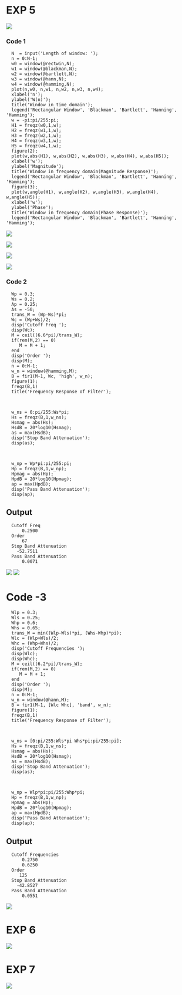 # EXP 5

![](Images/Exp5.PNG)

### Code 1
      N  = input('Length of window: ');
      n = 0:N-1;
      w0 = window(@rectwin,N);
      w1 = window(@blackman,N);
      w2 = window(@bartlett,N);
      w3 = window(@hann,N);
      w4 = window(@hamming,N);
      plot(n,w0, n,w1, n,w2, n,w3, n,w4);
      xlabel('n');
      ylabel('W(n)');
      title('Window in time domain');
      legend('Rectangular Window', 'Blackman', 'Bartlett', 'Hanning', 'Hamming');
      w = -pi:pi/255:pi;
      H1 = freqz(w0,1,w);
      H2 = freqz(w1,1,w);
      H3 = freqz(w2,1,w);
      H4 = freqz(w3,1,w);
      H5 = freqz(w4,1,w);
      figure(2);
      plot(w,abs(H1), w,abs(H2), w,abs(H3), w,abs(H4), w,abs(H5));
      xlabel('w');
      ylabel('Magnitude');
      title('Window in frequency domain(Magnitude Response)');
      legend('Rectangular Window', 'Blackman', 'Bartlett', 'Hanning', 'Hamming');
      figure(3);
      plot(w,angle(H1), w,angle(H2), w,angle(H3), w,angle(H4), w,angle(H5));
      xlabel('w');
      ylabel('Phase');
      title('Window in frequency domain(Phase Response)');
      legend('Rectangular Window', 'Blackman', 'Bartlett', 'Hanning', 'Hamming');
![](Images/Exp5_timedomain.png)

![](Images/Exp5_magnituderesponse.png)

![](Images/Exp5_phaseresponse.png)

![](Images/Sir_1.jpeg)
### Code 2
      Wp = 0.3;
      Ws = 0.2;
      Ap = 0.25;
      As = -50;
      trans_W = (Wp-Ws)*pi;
      Wc = (Wp+Ws)/2;
      disp('Cutoff Freq ');
      disp(Wc);
      M = ceil((6.6*pi)/trans_W);
      if(rem(M,2) == 0)
         M = M + 1;
      end
      disp('Order ');
      disp(M);
      n = 0:M-1;
      w_n = window(@hamming,M);
      B = fir1(M-1, Wc, 'high', w_n);
      figure(1);
      freqz(B,1)
      title('Frequency Response of Filter');



      w_ns = 0:pi/255:Ws*pi;
      Hs = freqz(B,1,w_ns);
      Hsmag = abs(Hs);
      HsdB = 20*log10(Hsmag);
      as = max(HsdB);
      disp('Stop Band Attenuation');
      disp(as);



      w_np = Wp*pi:pi/255:pi;
      Hp = freqz(B,1,w_np);
      Hpmag = abs(Hp);
      HpdB = 20*log10(Hpmag);
      ap = max(HpdB);
      disp('Pass Band Attenuation');
      disp(ap);
      
 ## Output 
      Cutoff Freq 
          0.2500
      Order 
          67
      Stop Band Attenuation
        -52.7511
      Pass Band Attenuation
          0.0071
![](Images/Exp5_2_freqresponse.png)
![](Images/Sir_2.jpeg)

# Code -3
      Wlp = 0.3;
      Wls = 0.25;
      Whp = 0.6;
      Whs = 0.65;
      trans_W = min((Wlp-Wls)*pi, (Whs-Whp)*pi);
      Wlc = (Wlp+Wls)/2;
      Whc = (Whp+Whs)/2;
      disp('Cutoff Frequencies ');
      disp(Wlc);
      disp(Whc);
      M = ceil((6.2*pi)/trans_W);
      if(rem(M,2) == 0)
         M = M + 1;
      end
      disp('Order ');
      disp(M);
      n = 0:M-1;
      w_n = window(@hann,M);
      B = fir1(M-1, [Wlc Whc], 'band', w_n);
      figure(1);
      freqz(B,1)
      title('Frequency Response of Filter');



      w_ns = [0:pi/255:Wls*pi Whs*pi:pi/255:pi];
      Hs = freqz(B,1,w_ns);
      Hsmag = abs(Hs);
      HsdB = 20*log10(Hsmag);
      as = max(HsdB);
      disp('Stop Band Attenuation');
      disp(as);



      w_np = Wlp*pi:pi/255:Whp*pi;
      Hp = freqz(B,1,w_np);
      Hpmag = abs(Hp);
      HpdB = 20*log10(Hpmag);
      ap = max(HpdB);
      disp('Pass Band Attenuation');
      disp(ap);
## Output
      Cutoff Frequencies 
          0.2750
          0.6250
      Order 
         125
      Stop Band Attenuation
        -42.8527
      Pass Band Attenuation
          0.0551

![](Images/Exp5_3_freqresponse.png)
# EXP 6

![](Images/Exp6.PNG)

# EXP 7

![](Images/Exp7.PNG)
